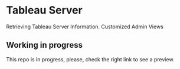 # Tableau Server
Retrieving Tableau Server Information. Customized Admin Views

## Working in progress
This repo is in progress, please, check the right link to see a preview.
